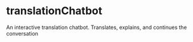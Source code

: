 # translationChatbot
An interactive translation chatbot. Translates, explains, and continues the conversation
